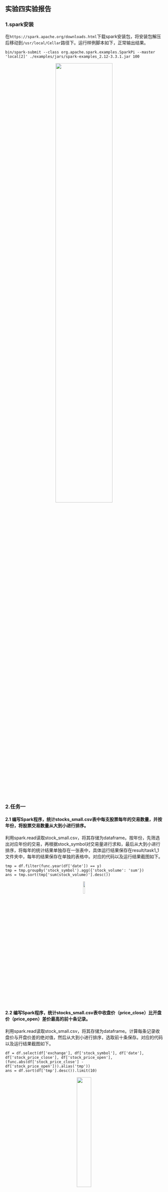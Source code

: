 ## 实验四实验报告

### 1.spark安装

在```https://spark.apache.org/downloads.html```下载spark安装包，将安装包解压后移动到```/usr/local/Cellar```路径下。运行样例脚本如下，正常输出结果。

```
bin/spark-submit --class org.apache.spark.examples.SparkPi --master 'local[2]' ./examples/jars/spark-examples_2.12-3.3.1.jar 100
```

<center><img src="https://s1.imagehub.cc/images/2022/12/06/d48f98b27c8e6451a6c39fdf517032d5.png" width="60%"></center>

### 2.任务一

#### 2.1 编写Spark程序，统计stocks_small.csv表中每⽀股票每年的交易数量，并按年份，将股票交易数量从⼤到⼩进⾏排序。

利用spark.read读取stock_small.csv，将其存储为dataframe。按年份，先筛选出对应年份的交易，再根据stock_symbol对交易量进行求和，最后从大到小进行排序，将每年的统计结果单独存在一张表中，具体运行结果保存在result/task1_1文件夹中，每年的结果保存在单独的表格中。对应的代码以及运行结果截图如下。

```
tmp = df.filter(func.year(df['date']) == y)
tmp = tmp.groupBy('stock_symbol').agg({'stock_volume': 'sum'})
ans = tmp.sort(tmp['sum(stock_volume)'].desc())
```

<center><img src="https://s1.imagehub.cc/images/2022/12/11/71dc6836795c4c27bfe3dec166a4a4d7.png" width="10%"></center>

#### 2.2 编写Spark程序，统计stocks_small.csv表中收盘价（price_close）⽐开盘价（price_open）差价最⾼的前十条记录。

利用spark.read读取stock_small.csv，将其存储为dataframe。计算每条记录收盘价与开盘价差的绝对值，然后从大到小进行排序，选取前十条保存。对应的代码以及运行结果截图如下。

```
df = df.select(df['exchange'], df['stock_symbol'], df['date'], df['stock_price_close'], df['stock_price_open'], (func.abs(df['stock_price_close'] - df['stock_price_open'])).alias('tmp'))
ans = df.sort(df['tmp'].desc()).limit(10)
```

<center><img src="https://s1.imagehub.cc/images/2022/12/11/e7270f985a4fc6ab62b6eb73b57deafb.png" width="30%"></center>

### 3.任务二

#### 3.1 统计IBM公司（stock_symbol = IBM）从2000年起所有⽀付股息的交易⽇（dividends表中有对应记录）的收盘价（stock_price_close）。

利用spark.read读取stock_small.csv和dividens_small.csv文件，并创建视图，利用spark_sql以及以下sql语句先统计出从2000年取所有支付股息的交易日，再统计出对应交易日的收盘价。

```
select date, stock_symbol, stock_price_close from stock_small where stock_symbol = 'IBM' and date in (select date from dividends_small where symbol = 'IBM')
```

将结果保存在csv文件中，结果截图如下所示。

<center><img src="https://s1.imagehub.cc/images/2022/12/09/fb7a51f86d8934b51f871dd4b9524471.png" width="10%"></center>

#### 3.2 统计苹果公司 (stock_symbol = AAPL) 年平均调整后收盘价(stock_price_adj_close) ⼤于50美元的年份以及当年的年平均调整后收盘价。

同样地，利用spark.read读取stock_small.csv文件，并创建视图，利用spark_sql以及以下sql语句先求出苹果公司每年的年平均调整后收盘价，再筛选出其中大于50美元的年份。

```
select year(date) as year, stock_price_adj_close as price from stock_small where stock_symbol = 'AAPL'
select year, avg from (select year, AVG(price) as avg from AAPL group by year) where avg > 50
```
将结果保存在csv文件中，结果截图如下所示。

<center><img src="https://s1.imagehub.cc/images/2022/12/09/3659a90608ed08b796f04a735c8bd7c7.png" width="20%"></center>

### 4.任务三：根据表stock_data.csv 中的数据，基于Spark MLlib 或者Spark ML 编写程序在收盘之前预测当日股票的涨跌，并评估实验结果的准确率。

首先注意到stock_data.csv中的数据保存的类型是string，因此需要进行数据类型的转换。

```
for x in ['stock_price_open', 'stock_price_high', 'stock_price_low', 'stock_volume', 'label']:
    df = df.withColumn(x, df[x].astype('float'))
```

接着需要划分特征和想要预测的标签。

```
vectorAssembler = VectorAssembler(inputCols=['stock_price_open', 'stock_price_high', 'stock_price_low', 'stock_volume'], outputCol = 'features')
new_df = vectorAssembler.transform(df)
new_df = new_df.select(['features', 'label'])
```

同时，需要去除重复数据和缺失值。

```
new_df = new_df.dropDuplicates()
new_df = new_df.na.drop()
```

按8:2的比例划分数据集，得到训练集和测试集。

```
train, test = new_df.randomSplit([0.8, 0.2], seed = 10)
```

接下来利用不同的模型进行训练，以对率回归为例，首先训练模型。

```
lr = LogisticRegression(featuresCol='features', labelCol='label')
lr_model = lr.fit(train)
```

最后根据训练完成的模型对测试集进行预测，然后计算出具体的tp，tn，fp，fn，进而计算出准确率，查准率，查全率和f1值。

```
predictions = lr_model.transform(test)
lr_evaluator = BinaryClassificationEvaluator().setLabelCol('label')
accuracy = lr_evaluator.evaluate(predictions)
tp = predictions[(predictions.label == 1) & (predictions.prediction == 1)].count()
tn = predictions[(predictions.label == 0) & (predictions.prediction == 0)].count()
fp = predictions[(predictions.label == 0) & (predictions.prediction == 1)].count()
fn = predictions[(predictions.label == 1) & (predictions.prediction == 0)].count()
recall = float(tp) / (tp + fn)
precision = float(tp) / (tp + fp)
f1 = 2 * recall * precision / (recall + precision)
result.append(['Logistic Regression', accuracy, precision, recall, f1])
```

实验中一共使用了四种不同的模型：对率回归，决策树，随机森林，朴素贝叶斯。模型评估结果保存在result文件夹中的task3.csv中。观察结果可以发现，对率回归的准确率较高，达到80%，但四个模型的f1值都偏低，可能的原因是模型普遍会判断当日股票下跌，使得f1偏低。因此需要改进数据以及数据输入的特征，实现更可靠的预测。

<center><img src="https://s1.imagehub.cc/images/2022/12/11/2602c69e805e7e82600c92469e6cac24.png" width="60%"></center>
